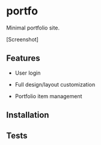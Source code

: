 # portfo

Minimal portfolio site.

[Screenshot]

## Features



* User login

* Full design/layout customization

* Portfolio item management

## Installation



## Tests

